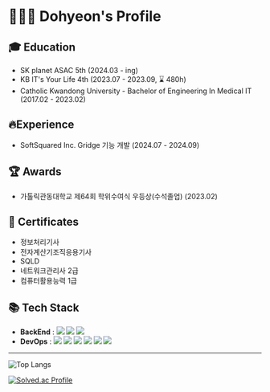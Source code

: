 # 👨🏻‍💻 Dohyeon's Profile

## 🎓 Education
- SK planet ASAC 5th (2024.03 - ing)
- KB IT's Your Life 4th (2023.07 - 2023.09, ⌛ 480h)
- Catholic Kwandong University - Bachelor of Engineering In Medical IT (2017.02 - 2023.02)

## 🔥Experience
- SoftSquared Inc. Gridge 기능 개발 (2024.07 - 2024.09)
## 🏆 Awards
- 가톨릭관동대학교 제64회 학위수여식 우등상(수석졸업) (2023.02)

## 🌱 Certificates
- 정보처리기사
- 전자계산기조직응용기사
- SQLD
- 네트워크관리사 2급
- 컴퓨터활용능력 1급


## 📚 Tech Stack
  - **BackEnd** : <img src="https://img.shields.io/badge/Java-007396?style=flat&logo=openJDK&logoColor=white"/> <img src="https://img.shields.io/badge/Spring-6DB33F?style=flat&logo=spring&logoColor=white"/> <img src="https://img.shields.io/badge/Spring Boot-6DB33F?style=flat&logo=spring-boot&logoColor=white"/>
  - **DevOps** : <img src="https://img.shields.io/badge/Oracle-F80000?style=flat&logo=Oracle&logoColor=white"/> <img src="https://img.shields.io/badge/MySQL-4479A1?style=flat&logo=MySQL&logoColor=white"/> <img src="https://img.shields.io/badge/Amazon RDS-527FFF?style=flat&logo=amazonrds&logoColor=white"/> <img src="https://img.shields.io/badge/Amazon EC2-FF9900?style=flat&logo=amazonec2&logoColor=white"/> <img src="https://img.shields.io/badge/Docker-2496ED?style=flat&logo=Docker&logoColor=white"/> <img src="https://img.shields.io/badge/GitHub Actions-2088FF?style=flat&logo=GitHub Actions&logoColor=white"/>

- - -
![Top Langs](https://github-readme-stats.vercel.app/api/top-langs/?username=kkongdo&layout=compact&hide_progress=false)

[![Solved.ac Profile](http://mazassumnida.wtf/api/mini/generate_badge?boj=kkongdo)](https://solved.ac/kkongdo)

